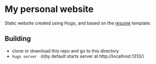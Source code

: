 # My personal website
Static website created using Hugo, and based on the [resume](https://github.com/eddiewebb/hugo-resume) template.

## Building

* clone or download this repo and go to this directory
* `hugo server -D`(by default starts server at http://localhost:1313/)
